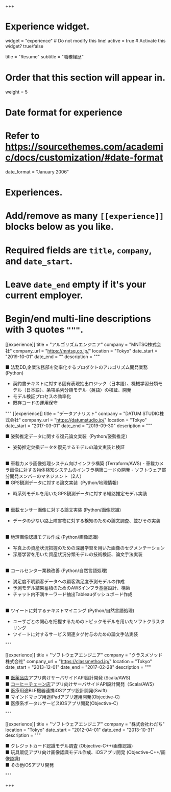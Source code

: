 +++
# Experience widget.
widget = "experience"  # Do not modify this line!
active = true  # Activate this widget? true/false

title = "Resume"
subtitle = "職務経歴"

# Order that this section will appear in.
weight = 5

# Date format for experience
#   Refer to https://sourcethemes.com/academic/docs/customization/#date-format
date_format = "January 2006"

# Experiences.
#   Add/remove as many `[[experience]]` blocks below as you like.
#   Required fields are `title`, `company`, and `date_start`.
#   Leave `date_end` empty if it's your current employer.
#   Begin/end multi-line descriptions with 3 quotes `"""`.

[[experience]]
  title = "アルゴリズムエンジニア"
  company = "MNTSQ株式会社"
  company_url = "https://mntsq.co.jp/"
  location = "Tokyo"
  date_start = "2019-10-01"
  date_end = ""
  description = """

■ 法務DD,企業法務部を効率化するプロダクトのアルゴリズム開発業務 (Python)

- 契約書テキストに対する固有表現抽出ロジック（日本語）、機械学習分類モデル（日本語）、条項系列分類モデル（英語）の検証、開発
- モデル検証プロセスの効率化
- 既存コードの運用保守

"""
[[experience]]
  title = "データアナリスト"
  company = "DATUM STUDIO株式会社"
  company_url = "https://datumstudio.jp/"
  location = "Tokyo"
  date_start = "2017-03-01"
  date_end = "2019-09-30"
  description = """

■ 姿勢推定データに関する復元論文実装（Python/姿勢推定）

- 姿勢推定欠損データを復元するモデルの論文実装と検証

<br>
■ 車載カメラ画像処理システム向けインフラ構築 (Terraform/AWS)
- 車載カメラ画像に対する物体検知システムのインフラ構築コードの開発
- ソフトウェア部分開発メンバーのマネジメント（2人）

<br>
■ GPS観測データに対する論文実装（Python/地理情報）

- 時系列モデルを用いたGPS観測データに対する経路推定モデル実装

<br>
■ 車載センサー画像に対する論文実装 (Python/画像認識)

- データの少ない路上障害物に対する検知のための論文調査、並びその実装

<br>
■ 地理画像認識モデル作成 (Python/画像認識)

- 写真上の資産状況把握のための深層学習を用いた画像のセグメンテーション
- 深層学習を用いた資産状況分類モデルの技術検証、論文手法実装

<br>
■ コールセンター業務改善 (Python/自然言語処理)

- 満足度不明顧客データへの顧客満足度予測モデルの作成
- 予測モデル結果蓄積のためのAWSインフラ基盤設計、構築
- チャット内不満キーワード抽出Tableauダッシュボード作成

<br>
■ ツイートに対するテキストマイニング (Python/自然言語処理)

- ユーザごとの関心を把握するためのトピックモデルを用いたソフトクラスタリング
- ツイートに対するサービス関連タグ付与のための論文手法実装

"""

[[experience]]
  title = "ソフトウェアエンジニア"
  company = "クラスメソッド株式会社"
  company_url = "https://classmethod.jp/"
  location = "Tokyo"
  date_start = "2013-12-01"
  date_end = "2017-02-28"
  description = """

■ [医薬品店](https://classmethod.jp/cases/cocokarafine-app/)アプリ向けサーバサイドAPI設計開発 (Scala/AWS)
<br>
■ [コーヒーチェーン店](https://classmethod.jp/cases/starbucks/)アプリ向けサーバサイドAPI設計開発（Scala/AWS)
<br>
■ 医療用途BLE機器連携iOSアプリ設計開発(Swift)
<br>
■ マインドマップ用途iPadアプリ運用開発(Objective-C)
<br>
■ 医療系ポータルサービスiOSアプリ開発(Objective-C)

"""

[[experience]]
  title = "ソフトウェアエンジニア"
  company = "株式会社わだち"
  location = "Tokyo"
  date_start = "2012-04-01"
  date_end = "2013-10-31"
  description = """

■ クレジットカード認識モデル調査 (Objective-C++/画像認識)
<br>
■ 玩具販促アプリ向け画像認識モデル作成、iOSアプリ開発 (Objective-C++/画像認識)
<br>
■ その他iOSアプリ開発

"""

+++
